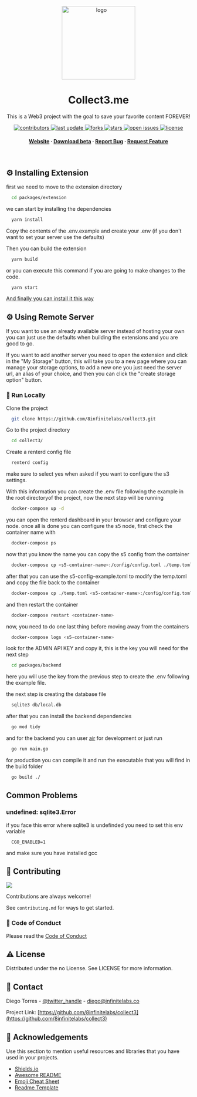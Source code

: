 <!--
Hey, thanks for using the awesome-readme-template template.  
If you have any enhancements, then fork this project and create a pull request 
or just open an issue with the label "enhancement".

Don't forget to give this project a star for additional support ;)
Maybe you can mention me or this repo in the acknowledgements too
-->
<div align="center">

  <img src="assets/logo.png" alt="logo" width="200" height="auto" />
  <h1>Collect3.me</h1>
  
  <p>
    This is a Web3 project with the goal to save your favorite content FOREVER! 
  </p>
  
  
<!-- Badges -->
<p>
  <a href="https://github.com/8infinitelabs/collect3/graphs/contributors">
    <img src="https://img.shields.io/github/contributors/8infinitelabs/collect3" alt="contributors" />
  </a>
  <a href="">
    <img src="https://img.shields.io/github/last-commit/8infinitelabs/collect3" alt="last update" />
  </a>
  <a href="https://github.com/8infinitelabs/collect3/network/members">
    <img src="https://img.shields.io/github/forks/8infinitelabs/collect3" alt="forks" />
  </a>
  <a href="https://github.com/8infinitelabs/collect3/stargazers">
    <img src="https://img.shields.io/github/stars/8infinitelabs/collect3" alt="stars" />
  </a>
  <a href="https://github.com/8infinitelabs/collect3/issues/">
    <img src="https://img.shields.io/github/issues/8infinitelabs/collect3" alt="open issues" />
  </a>
  <a href="https://github.com/8infinitelabs/collect3/blob/master/LICENSE">
    <img src="https://img.shields.io/github/license/8infinitelabs/collect3.svg" alt="license" />
  </a>
</p>
   
<h4>
    <a href="https://collect3.me/">Website</a>
   <span> · </span>
    <a href="https://chrome.google.com/webstore/detail/collect3/afahgefgimgodpkiapdbjlcchdogfeib">Download beta</a>
  <span> · </span>
    <a href="https://github.com/8infinitelabs/collect3/issues/">Report Bug</a>
  <span> · </span>
    <a href="https://github.com/8infinitelabs/collect3/issues/">Request Feature</a>
  </h4>
</div>

<br />

## :gear: Installing Extension

first we need to move to the extension directory
```bash
  cd packages/extension
```

we can start by installing the dependencies
```bash
  yarn install
```

Copy the contents of the .env.example and create your .env (if you don't want to set your server use the defaults)

Then you can build the extension
```sh
  yarn build
```
or you can execute this command if you are going to make changes to the code.
```sh
  yarn start
```

[And finally you can install it this way](https://superuser.com/questions/247651/how-does-one-install-an-extension-for-chrome-browser-from-the-local-file-system/)

## :gear: Using Remote Server
If you want to use an already available server instead of hosting your own
you can just use the defaults when building the extensions and you are good to go.

If you want to add another server you need to open the extension and click in the "My Storage" button,
this will take you to a new page where you can manage your storage options,
to add a new one you just need the server url, an alias of your choice,
and then you can click the "create storage option" button.

<!-- Run Locally -->
### :running: Run Locally

Clone the project

```bash
  git clone https://github.com/8infinitelabs/collect3.git
```

Go to the project directory

```bash
  cd collect3/
```

Create a renterd config file
```bash
  renterd config
```
make sure to select yes when asked if you want to configure the s3 settings.

With this information you can create the .env file following the example in the root directoryof the project,
now the next step will be running

```bash
  docker-compose up -d
```
you can open the renterd dashboard in your browser and configure your node.
once all is done you can configure the s5 node, first check the container name with

```bash
  docker-compose ps
```

now that you know the name you can copy the s5 config from the container
```bash
  docker-compose cp <s5-container-name>:/config/config.toml ./temp.toml
```
after that you can use the s5-config-example.toml to modify the temp.toml and copy the file back to the container
```bash
  docker-compose cp ./temp.toml <s5-container-name>:/config/config.toml
```
and then restart the container
```bash
  docker-compose restart <container-name>
```
now, you need to do one last thing before moving away from the containers
```bash
  docker-compose logs <s5-container-name>
```
look for the ADMIN API KEY and copy it, this is the key you will need for the next step

```bash
  cd packages/backend
```
here you will use the key from the previous step to create the .env following the example file.

the next step is creating the database file

```bash
  sqlite3 db/local.db
```

after that you can install the backend dependencies
```bash
  go mod tidy
```

and for the backend you can user [air](https://github.com/cosmtrek/air) for development or just run
```bash
  go run main.go
```

for production you can compile it and run the executable that you will find in the build folder
```bash
  go build ./
```

## Common Problems

### undefined: sqlite3.Error
 if you face this error where sqlite3 is undefinded you need to set this env variable
 ```
   CGO_ENABLED=1
 ```
 and make sure you have installed gcc

<!-- Contributing -->
## :wave: Contributing

<a href="https://github.com/8infinitelabs/collect3/graphs/contributors">
  <img src="https://contrib.rocks/image?repo=8infinitelabs/collect3" />
</a>


Contributions are always welcome!

See `contributing.md` for ways to get started.


<!-- Code of Conduct -->
### :scroll: Code of Conduct

Please read the [Code of Conduct](https://github.com/8infinitelabs/collect3/blob/master/CODE_OF_CONDUCT.md)

<!-- FAQ 
## :grey_question: FAQ

- Question 1

  + Answer 1

- Question 2

  + Answer 2

-->

<!-- License -->
## :warning: License

Distributed under the no License. See LICENSE for more information.


<!-- Contact -->
## :handshake: Contact

Diego Torres - [@twitter_handle](https://twitter.com/0xdiegotorres) - diego@infinitelabs.co

Project Link: [https://github.com/8infinitelabs/collect3](https://github.com/8infinitelabs/collect3)


<!-- Acknowledgments -->
## :gem: Acknowledgements

Use this section to mention useful resources and libraries that you have used in your projects.

 - [Shields.io](https://shields.io/)
 - [Awesome README](https://github.com/matiassingers/awesome-readme)
 - [Emoji Cheat Sheet](https://github.com/ikatyang/emoji-cheat-sheet/blob/master/README.md#travel--places)
 - [Readme Template](https://github.com/othneildrew/Best-README-Template)

